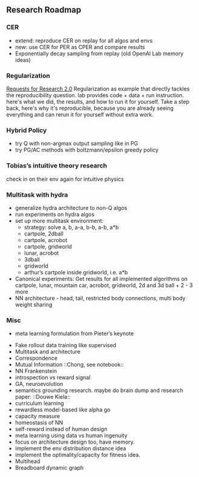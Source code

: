 ## Research Roadmap

### CER

- extend: reproduce CER on replay for all algos and envs
- new: use CER for PER as CPER and compare results
- Exponentially decay sampling from replay (old OpenAI Lab memory ideas)

### Regularization
[Requests for Research 2.0](https://blog.openai.com/requests-for-research-2/)
Regularization as example that directly tackles the reproducibility question. lab provides code + data + run instruction. here's what we did, the results, and how to run it for yourself. Take a step back, here's why it's reproducible, because you are already seeing everything and can rerun it for yourself without extra work.

### Hybrid Policy
- try Q with non-argmax output sampling like in PG
- try PG/AC methods with boltzmann/epsilon greedy policy

### Tobias’s intuitive theory research
check in on their env again for intuitive physics

### Multitask with hydra

- generalize hydra architecture to non-Q algos
- run experiments on hydra algos
- set up more multitask environment:
	- strategy: solve a, b, a-a, b-b, a-b, a*b
	- cartpole, 2dball
	- cartpole, acrobot
	- cartpole, gridworld
	- lunar, acrobot
	- 3dball
	- gridworld
	- arthur’s cartpole inside gridworld, i.e. a*b
- Canonical experiments: Get results for all implemented algorithms on cartpole, lunar, mountain car, acrobot, gridworld, 2d and 3d ball + 2 - 3 more
- NN architecture - head, tail, restricted body connections, multi body weight sharing

### Misc
- meta learning formulation from Pieter’s keynote
* Fake rollout data training like supervised
* Multitask and architecture
* Correspondence
* Mutual Information ::Chong, see notebook::
* NN Frankenstein
* introspection vs reward signal
* GA, neuroevolution
* semantics grounding research. maybe do brain dump and research paper: ::Douwe Kiela::
* curriculum learning
* rewardless model-based like alpha go
* capacity measure
* homeostasis of NN 
* self-reward instead of human design
* meta learning using data vs human ingenuity
* focus on architecture design too, have memory.
* implement the env distribution distance idea
* implement the optimality/capacity for fitness idea.
* Multihead
* Breadboard dynamic graph 

